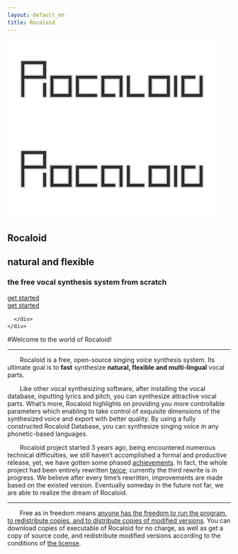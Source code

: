 ```yaml
---
layout: default_en
title: Rocaloid
---
```

<div id="amz-home">
  <section id="amz-hero">
    <div class="amz-container am-cf">
      <div class="amz-mascot am-scrollspy-init am-scrollspy-inview">
        <img class="am-show-lg-only" src="/assets/i/rocaloid.png" alt="Rocaloid Logo">	
        <img class="am-show-md-only" src="/assets/i/rocaloid.png" alt="Rocaloid Logo">
      </div>
      <div class="amz-hero-intro">
        <hgroup>
          <h1 class="am-scrollspy-init">
            Rocaloid
          </h1>
          <h2 class="am-scrollspy-init">
            natural and flexible
          </h2>
          <h3 class="am-scrollspy-init am-scrollspy-inview">
            the free vocal synthesis system from scratch
          </h3>
        <div class="am-show-lg-only amz-btn-started am-scrollspy-init am-scrollspy-inview">
          <a href="/sub/en/download.html" class="am-btn am-btn-success am-btn-lg">
            get started
          </a>
        </div>
        <div class="am-show-md-only amz-btn-started am-scrollspy-init am-scrollspy-inview">
          <a href="/sub/en/download.html" class="am-btn am-btn-success am-btn-lg">
            get started
          </a>
        </div>
        </hgroup>

      </div>
    </div>
  </section>
</div>


#Welcome to the world of Rocaloid!

---

&emsp;&emsp;Rocaloid is a free, open-source singing voice synthesis system. Its ultimate goal is to **fast** synthesize **natural, flexible and multi-lingual** vocal parts.

&emsp;&emsp;Like other vocal synthesizing software, after installing the vocal database, inputting lyrics and pitch, you can synthesize attractive vocal parts. What’s more, Rocaloid highlights on providing you more controllable parameters which enabling to take control of exquisite dimensions of the synthesized voice and export with better quality. By using a fully constructed Rocaloid Database, you can synthesize singing voice in any phonetic-based languages.

&emsp;&emsp;Rocaloid project started 3 years ago, being encountered numerous technical difficulties, we still haven’t accomplished a formal and productive release, yet, we have gotten some phased [achievements](/sub/en/posts.html). In fact, the whole project had been entirely rewritten [twice](/sub/en/history.html); currently the third rewrite is in progress. We believe after every time’s rewritten, improvements are made based on the existed version. Eventually someday in the future not far, we are able to realize the dream of Rocaloid.

---

&emsp;&emsp;Free as in freedom means [anyone has the freedom to run the program, to redistribute copies, and to distribute copies of modified versions](http://www.gnu.org/). You can download copies of executable of Rocaloid for no charge, as well as get a copy of source code, and redistribute modified versions according to the conditions of [the license](http://www.gnu.org/licenses/gpl.html).
